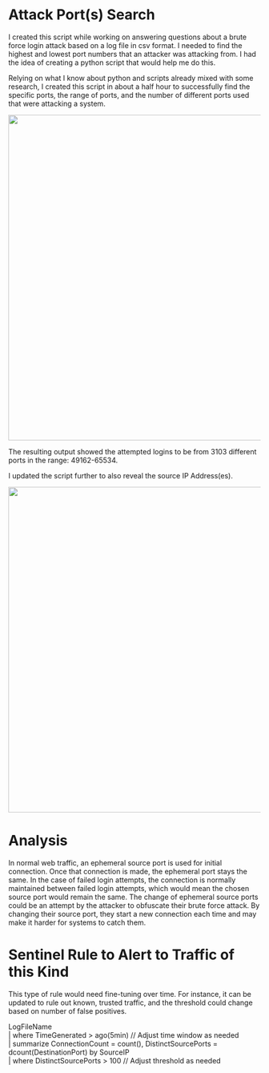 # Attack Port(s) Search

I created this script while working on answering questions about a brute force login attack based on a log file in csv format. I needed to find the highest and lowest port numbers that an attacker was attacking from. I had the idea of creating a python script that would help me do this.

Relying on what I know about python and scripts already mixed with some research, I created this script in about a half hour to successfully find the specific ports, the range of ports, and the number of different ports used that were attacking a system.

<div align="left">

<img src="https://github.com/jj230/jj230/assets/93885534/c431a7cb-5683-4bc9-acab-14fbbaee0002" width = "650">

</div>

The resulting output showed the attempted logins to be from 3103 different ports in the range: 49162-65534.

I updated the script further to also reveal the source IP Address(es). 

<div align="left">

<img src="https://github.com/jj230/jj230/assets/93885534/d1c2e9e6-a3dc-418b-b246-56742a6a4ba8" width = "650">

</div>

# Analysis

In normal web traffic, an ephemeral source port is used for initial connection. Once that connection is made, the ephemeral port stays the same. In the case of failed login attempts, the connection is normally maintained between failed login attempts, which would mean the chosen source port would remain the same. The change of ephemeral source ports could be an attempt by the attacker to obfuscate their brute force attack. By changing their source port, they start a new connection each time and may make it harder for systems to catch them. 

# Sentinel Rule to Alert to Traffic of this Kind

This type of rule would need fine-tuning over time. For instance, it can be updated to rule out known, trusted traffic, and the threshold could change based on number of false positives. 

LogFileName <br>
| where TimeGenerated > ago(5min)  // Adjust time window as needed <br>
| summarize ConnectionCount = count(), DistinctSourcePorts = dcount(DestinationPort) by SourceIP <br>
| where DistinctSourcePorts > 100 // Adjust threshold as needed <br>

